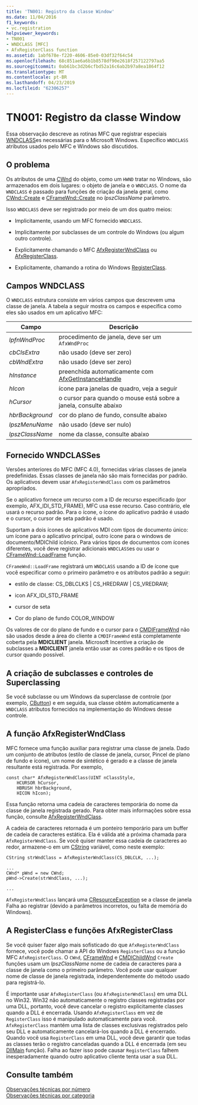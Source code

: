 ```yaml
---
title: 'TN001: Registro da classe Window'
ms.date: 11/04/2016
f1_keywords:
- vc.registration
helpviewer_keywords:
- TN001
- WNDCLASS [MFC]
- AfxRegisterClass function
ms.assetid: 1abf678e-f220-4606-85e0-03df32f64c54
ms.openlocfilehash: 68c851ae6a6b1b8578df90e2618f257122797aa5
ms.sourcegitcommit: 0ab61bc3d2b6cfbd52a16c6ab2b97a8ea1864f12
ms.translationtype: MT
ms.contentlocale: pt-BR
ms.lasthandoff: 04/23/2019
ms.locfileid: "62306257"
---
```

# <a name="tn001-window-class-registration"></a>TN001: Registro da classe Window

Essa observação descreve as rotinas MFC que registrar especiais [WNDCLASS](/windows/desktop/api/winuser/ns-winuser-tagwndclassa)es necessárias para o Microsoft Windows. Específico `WNDCLASS` atributos usados pelo MFC e Windows são discutidos.

## <a name="the-problem"></a>O problema

Os atributos de uma [CWnd](../mfc/reference/cwnd-class.md) do objeto, como um `HWND` tratar no Windows, são armazenados em dois lugares: o objeto de janela e o `WNDCLASS`. O nome da `WNDCLASS` é passado para funções de criação da janela geral, como [CWnd::Create](../mfc/reference/cwnd-class.md#create) e [CFrameWnd::Create](../mfc/reference/cframewnd-class.md#create) no *lpszClassName* parâmetro.

Isso `WNDCLASS` deve ser registrado por meio de um dos quatro meios:

- Implicitamente, usando um MFC fornecido `WNDCLASS`.

- Implicitamente por subclasses de um controle do Windows (ou algum outro controle).

- Explicitamente chamando o MFC [AfxRegisterWndClass](../mfc/reference/application-information-and-management.md#afxregisterwndclass) ou [AfxRegisterClass](../mfc/reference/application-information-and-management.md#afxregisterclass).

- Explicitamente, chamando a rotina do Windows [RegisterClass](/windows/desktop/api/winuser/nf-winuser-registerclassa).

## <a name="wndclass-fields"></a>Campos WNDCLASS

O `WNDCLASS` estrutura consiste em vários campos que descrevem uma classe de janela. A tabela a seguir mostra os campos e especifica como eles são usados em um aplicativo MFC:

|Campo|Descrição|
|-----------|-----------------|
|*lpfnWndProc*|procedimento de janela, deve ser um `AfxWndProc`|
|*cbClsExtra*|não usado (deve ser zero)|
|*cbWndExtra*|não usado (deve ser zero)|
|*hInstance*|preenchida automaticamente com [AfxGetInstanceHandle](../mfc/reference/application-information-and-management.md#afxgetinstancehandle)|
|*hIcon*|ícone para janelas de quadro, veja a seguir|
|*hCursor*|o cursor para quando o mouse está sobre a janela, consulte abaixo|
|*hbrBackground*|cor do plano de fundo, consulte abaixo|
|*lpszMenuName*|não usado (deve ser nulo)|
|*lpszClassName*|nome da classe, consulte abaixo|

## <a name="provided-wndclasses"></a>Fornecido WNDCLASSes

Versões anteriores do MFC (MFC 4.0), fornecidas várias classes de janela predefinidas. Essas classes de janela não são mais fornecidas por padrão. Os aplicativos devem usar `AfxRegisterWndClass` com os parâmetros apropriados.

Se o aplicativo fornece um recurso com a ID de recurso especificado (por exemplo, AFX_IDI_STD_FRAME), MFC usa esse recurso. Caso contrário, ele usará o recurso padrão. Para o ícone, o ícone do aplicativo padrão é usado e o cursor, o cursor de seta padrão é usado.

Suportam a dois ícones de aplicativos MDI com tipos de documento único: um ícone para o aplicativo principal, outro ícone para o windows de documento/MDIChild icônico. Para vários tipos de documentos com ícones diferentes, você deve registrar adicionais `WNDCLASS`es ou usar o [CFrameWnd::LoadFrame](../mfc/reference/cframewnd-class.md#loadframe) função.

`CFrameWnd::LoadFrame` registrará um `WNDCLASS` usando a ID de ícone que você especificar como o primeiro parâmetro e os atributos padrão a seguir:

- estilo de classe: CS_DBLCLKS &#124; CS_HREDRAW &#124; CS_VREDRAW;

- icon AFX_IDI_STD_FRAME

- cursor de seta

- Cor do plano de fundo COLOR_WINDOW

Os valores de cor do plano de fundo e o cursor para o [CMDIFrameWnd](../mfc/reference/cmdiframewnd-class.md) não são usados desde a área do cliente a `CMDIFrameWnd` está completamente coberta pela **MDICLIENT** janela. Microsoft Incentive a criação de subclasses a **MDICLIENT** janela então usar as cores padrão e os tipos de cursor quando possível.

## <a name="subclassing-and-superclassing-controls"></a>A criação de subclasses e controles de Superclassing

Se você subclasse ou um Windows da superclasse de controle (por exemplo, [CButton](../mfc/reference/cbutton-class.md)) e em seguida, sua classe obtém automaticamente a `WNDCLASS` atributos fornecidos na implementação do Windows desse controle.

## <a name="the-afxregisterwndclass-function"></a>A função AfxRegisterWndClass

MFC fornece uma função auxiliar para registrar uma classe de janela. Dado um conjunto de atributos (estilo de classe de janela, cursor, Pincel de plano de fundo e ícone), um nome de sintético é gerado e a classe de janela resultante está registrada. Por exemplo,

```
const char* AfxRegisterWndClass(UINT nClassStyle,
    HCURSOR hCursor,
    HBRUSH hbrBackground,
    HICON hIcon);
```

Essa função retorna uma cadeia de caracteres temporária do nome da classe de janela registrada gerado. Para obter mais informações sobre essa função, consulte [AfxRegisterWndClass](../mfc/reference/application-information-and-management.md#afxregisterwndclass).

A cadeia de caracteres retornada é um ponteiro temporário para um buffer de cadeia de caracteres estática. Ela é válida até a próxima chamada para `AfxRegisterWndClass`. Se você quiser manter essa cadeia de caracteres ao redor, armazene-o em um [CString](../atl-mfc-shared/using-cstring.md) variável, como neste exemplo:

```
CString strWndClass = AfxRegisterWndClass(CS_DBLCLK, ...);

...
CWnd* pWnd = new CWnd;
pWnd->Create(strWndClass, ...);

...
```

`AfxRegisterWndClass` lançará uma [CResourceException](../mfc/reference/cresourceexception-class.md) se a classe de janela Falha ao registrar (devido a parâmetros incorretos, ou falta de memória do Windows).

## <a name="the-registerclass-and-afxregisterclass-functions"></a>A RegisterClass e funções AfxRegisterClass

Se você quiser fazer algo mais sofisticado do que `AfxRegisterWndClass` fornece, você pode chamar a API do Windows `RegisterClass` ou a função MFC `AfxRegisterClass`. O `CWnd`, [CFrameWnd](../mfc/reference/cframewnd-class.md) e [CMDIChildWnd](../mfc/reference/cmdichildwnd-class.md) `Create` funções usam um *lpszClassName* nome de cadeia de caracteres para a classe de janela como o primeiro parâmetro. Você pode usar qualquer nome de classe de janela registrada, independentemente do método usado para registrá-lo.

É importante usar `AfxRegisterClass` (ou `AfxRegisterWndClass`) em uma DLL no Win32. Win32 não automaticamente o registro classes registradas por uma DLL, portanto, você deve cancelar o registro explicitamente classes quando a DLL é encerrada. Usando `AfxRegisterClass` em vez de `RegisterClass` isso é manipulado automaticamente para você. `AfxRegisterClass` mantém uma lista de classes exclusivas registrados pelo seu DLL e automaticamente cancelará-los quando a DLL é encerrado. Quando você usa `RegisterClass` em uma DLL, você deve garantir que todas as classes terão o registro canceladas quando a DLL é encerrada (em seu [DllMain](/windows/desktop/Dlls/dllmain) função). Falha ao fazer isso pode causar `RegisterClass` falhem inesperadamente quando outro aplicativo cliente tenta usar a sua DLL.

## <a name="see-also"></a>Consulte também

[Observações técnicas por número](../mfc/technical-notes-by-number.md)<br/>
[Observações técnicas por categoria](../mfc/technical-notes-by-category.md)

